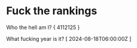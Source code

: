 # Fuck the rankings

Who the hell am I?
{ 4112125 }

What fucking year is it?
[ 2024-08-18T06:00:00Z ]
